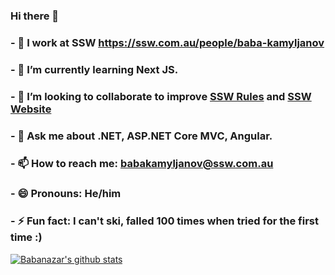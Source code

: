 ### Hi there 👋
### - 🔭 I work at SSW https://ssw.com.au/people/baba-kamyljanov
### - 🌱 I’m currently learning Next JS.
### - 👯 I’m looking to collaborate to improve [SSW Rules](https://www.ssw.com.au/rules/) and [SSW Website](https://www.ssw.com.au)
### - 💬 Ask me about .NET, ASP.NET Core MVC, Angular.
### - 📫 How to reach me: babakamyljanov@ssw.com.au
### - 😄 Pronouns: He/him
### - ⚡ Fun fact: I can't ski, falled 100 times when tried for the first time :)

[![Babanazar's github stats](https://github-readme-stats.vercel.app/api?username=babakamyljanovssw&theme=dark)](https://github.com/babakamyljanovssw/github-readme-stats)
